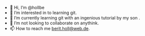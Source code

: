 - 👋 Hi, I’m @hollbe
- 👀 I’m interested in to learning git.
- 🌱 I’m currently learning git with an ingenious tutorial by my son .
- 💞️ I’m not looking to collaborate on anythink.
- 📫 How to reach me berit.holl@web.de.

<!---
hollbe/hollbe is a ✨ special ✨ repository because its `README.md` (this file) appears on your GitHub profile.
You can click the Preview link to take a look at your changes.
--->
